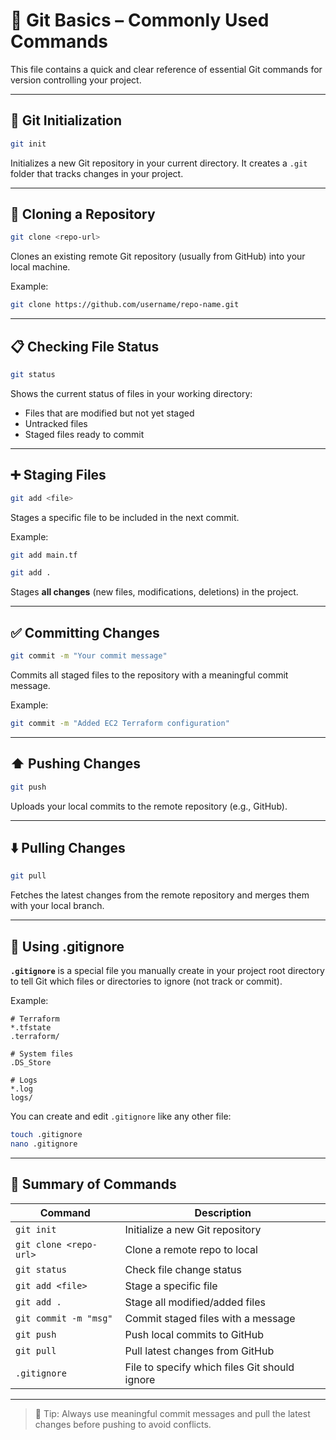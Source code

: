 
# 🧰 Git Basics – Commonly Used Commands

This file contains a quick and clear reference of essential Git commands for version controlling your project.

---

## 🔧 Git Initialization

```bash
git init
```
Initializes a new Git repository in your current directory. It creates a `.git` folder that tracks changes in your project.

---

## 🔁 Cloning a Repository

```bash
git clone <repo-url>
```
Clones an existing remote Git repository (usually from GitHub) into your local machine.

Example:
```bash
git clone https://github.com/username/repo-name.git
```

---

## 📋 Checking File Status

```bash
git status
```
Shows the current status of files in your working directory:
- Files that are modified but not yet staged
- Untracked files
- Staged files ready to commit

---

## ➕ Staging Files

```bash
git add <file>
```
Stages a specific file to be included in the next commit.

Example:
```bash
git add main.tf
```

```bash
git add .
```
Stages **all changes** (new files, modifications, deletions) in the project.

---

## ✅ Committing Changes

```bash
git commit -m "Your commit message"
```
Commits all staged files to the repository with a meaningful commit message.

Example:
```bash
git commit -m "Added EC2 Terraform configuration"
```

---

## ⬆️ Pushing Changes

```bash
git push
```
Uploads your local commits to the remote repository (e.g., GitHub).

---

## ⬇️ Pulling Changes

```bash
git pull
```
Fetches the latest changes from the remote repository and merges them with your local branch.

---

## 🚫 Using .gitignore

**`.gitignore`** is a special file you manually create in your project root directory to tell Git which files or directories to ignore (not track or commit).

Example:
```gitignore
# Terraform
*.tfstate
.terraform/

# System files
.DS_Store

# Logs
*.log
logs/
```

You can create and edit `.gitignore` like any other file:
```bash
touch .gitignore
nano .gitignore
```

---

## 📝 Summary of Commands

| Command                    | Description                                   |
|----------------------------|-----------------------------------------------|
| `git init`                | Initialize a new Git repository               |
| `git clone <repo-url>`    | Clone a remote repo to local                  |
| `git status`              | Check file change status                      |
| `git add <file>`          | Stage a specific file                         |
| `git add .`               | Stage all modified/added files                |
| `git commit -m "msg"`     | Commit staged files with a message            |
| `git push`                | Push local commits to GitHub                  |
| `git pull`                | Pull latest changes from GitHub               |
| `.gitignore`              | File to specify which files Git should ignore|

---

> 📘 Tip: Always use meaningful commit messages and pull the latest changes before pushing to avoid conflicts.
